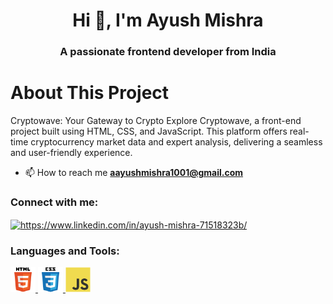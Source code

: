 <h1 align="center">Hi 👋, I'm Ayush Mishra</h1>
<h3 align="center">A passionate frontend developer from India</h3>
<h1>About This Project</h1>
<P>Cryptowave: Your Gateway to Crypto
Explore Cryptowave, a front-end project built using HTML, CSS, and JavaScript. This platform offers real-time cryptocurrency market data and expert analysis, delivering a seamless and user-friendly experience.</P>

- 📫 How to reach me **aayushmishra1001@gmail.com**

<h3 align="left">Connect with me:</h3>
<p align="left">
<a href="https://www.linkedin.com/in/ayush-mishra-71518323b/" target="blank"><img align="center" src="https://raw.githubusercontent.com/rahuldkjain/github-profile-readme-generator/master/src/images/icons/Social/linked-in-alt.svg" alt="https://www.linkedin.com/in/ayush-mishra-71518323b/" height="30" width="40" /></a>
</p>
<h3 align="left">Languages and Tools:</h3>
<p align="left"> 
  <a href="https://www.w3schools.com/html/" target="_blank" rel="noreferrer"> 
    <img src="https://raw.githubusercontent.com/devicons/devicon/master/icons/html5/html5-original-wordmark.svg" alt="html5" width="40" height="40"/> 
  </a> 
  <a href="https://www.w3schools.com/css/" target="_blank" rel="noreferrer"> 
    <img src="https://raw.githubusercontent.com/devicons/devicon/master/icons/css3/css3-original-wordmark.svg" alt="css3" width="40" height="40"/> 
  </a> 
  <a href="https://developer.mozilla.org/en-US/docs/Web/JavaScript" target="_blank" rel="noreferrer"> 
    <img src="https://raw.githubusercontent.com/devicons/devicon/master/icons/javascript/javascript-original.svg" alt="javascript" width="40" height="40"/> 
  </a> 
</p>

